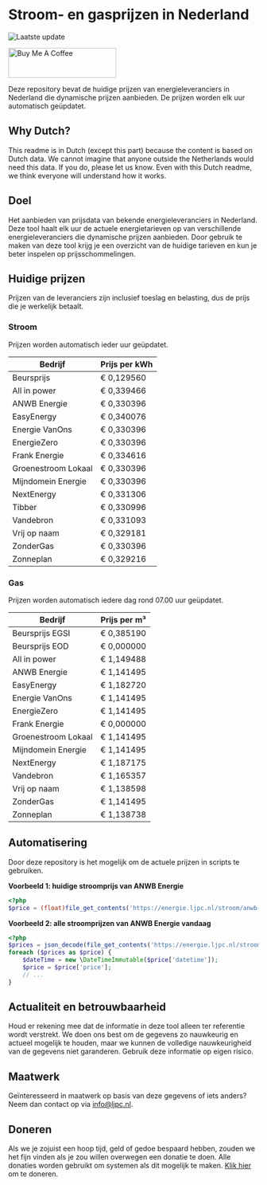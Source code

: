 # Stroom- en gasprijzen in Nederland

![Laatste update](https://img.shields.io/badge/laatste%20update-2023--09--28%2008%3A00%20CET-brightgreen)

<a href="https://www.buymeacoffee.com/Lars-" target="_blank"><img src="https://cdn.buymeacoffee.com/buttons/v2/default-orange.png" alt="Buy Me A Coffee" height="60" style="height: 60px !important;width: 217px !important;" ></a>

Deze repository bevat de huidige prijzen van energieleveranciers in Nederland die dynamische prijzen aanbieden. De prijzen worden elk uur automatisch geüpdatet.

## Why Dutch?

This readme is in Dutch (except this part) because the content is based on Dutch data. We cannot imagine that anyone outside the Netherlands would need this data. If you do, please let us know. Even with this Dutch readme, we think
everyone will understand how it works.

## Doel

Het aanbieden van prijsdata van bekende energieleveranciers in Nederland. Deze tool haalt elk uur de actuele energietarieven op van verschillende energieleveranciers die dynamische prijzen aanbieden. Door gebruik te maken van deze tool
krijg je een overzicht van de huidige tarieven en kun je beter inspelen op prijsschommelingen.

## Huidige prijzen

Prijzen van de leveranciers zijn inclusief toeslag en belasting, dus de prijs die je werkelijk betaalt.

### Stroom

Prijzen worden automatisch ieder uur geüpdatet.

 Bedrijf | Prijs per kWh 
---------|---------------
Beursprijs | € 0,129560
All in power | € 0,339466
ANWB Energie | € 0,330396
EasyEnergy | € 0,340076
Energie VanOns | € 0,330396
EnergieZero | € 0,330396
Frank Energie | € 0,334616
Groenestroom Lokaal | € 0,330396
Mijndomein Energie | € 0,330396
NextEnergy | € 0,331306
Tibber | € 0,330996
Vandebron | € 0,331093
Vrij op naam | € 0,329181
ZonderGas | € 0,330396
Zonneplan | € 0,329216


### Gas

Prijzen worden automatisch iedere dag rond 07.00 uur geüpdatet.

 Bedrijf | Prijs per m³ 
---------|--------------
Beursprijs EGSI | € 0,385190
Beursprijs EOD | € 0,000000
All in power | € 1,149488
ANWB Energie | € 1,141495
EasyEnergy | € 1,182720
Energie VanOns | € 1,141495
EnergieZero | € 1,141495
Frank Energie | € 0,000000
Groenestroom Lokaal | € 1,141495
Mijndomein Energie | € 1,141495
NextEnergy | € 1,187175
Vandebron | € 1,165357
Vrij op naam | € 1,138598
ZonderGas | € 1,141495
Zonneplan | € 1,138738


## Automatisering

Door deze repository is het mogelijk om de actuele prijzen in scripts te gebruiken.

**Voorbeeld 1: huidige stroomprijs van ANWB Energie**

```php
<?php
$price = (float)file_get_contents('https://energie.ljpc.nl/stroom/anwb-energie-nu.txt');

```

**Voorbeeld 2: alle stroomprijzen van ANWB Energie vandaag**

```php
<?php
$prices = json_decode(file_get_contents('https://energie.ljpc.nl/stroom/all-in-power-vandaag.json'),true);
foreach ($prices as $price) {
    $dateTime = new \DateTimeImmutable($price['datetime']);
    $price = $price['price'];
    // ...
}
```

## Actualiteit en betrouwbaarheid

Houd er rekening mee dat de informatie in deze tool alleen ter referentie wordt verstrekt. We doen ons best om de gegevens zo nauwkeurig en actueel mogelijk te houden, maar we kunnen de volledige nauwkeurigheid van de gegevens niet
garanderen. Gebruik deze informatie op eigen risico.

## Maatwerk

Geïnteresseerd in maatwerk op basis van deze gegevens of iets anders? Neem dan contact op
via [info@ljpc.nl](mailto:info@ljpc.nl?subject=Energie%20prijzen).

## Doneren

Als we je zojuist een hoop tijd, geld of gedoe bespaard hebben, zouden we het fijn vinden als je zou willen overwegen een
donatie te doen. Alle donaties worden gebruikt om systemen als dit mogelijk te
maken. [Klik hier](https://www.buymeacoffee.com/Lars-) om te doneren.
